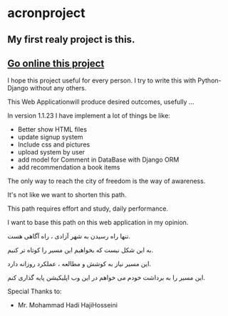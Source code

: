 # acronproject

## My first realy project is this.

## [Go online this project](https://acronproject.com/)

I hope this project useful for every person. I try to write this with Python-Django without any others. 

This Web Applicationwill produce desired outcomes, usefully ...

In version 1.1.23 I have implement a lot of things be like:
- Better show HTML files
- update signup system
- Include css and pictures
- upload system by user
- add model for Comment in DataBase with Django ORM
- add recommendation a book items

The only way to reach the city of freedom is the way of awareness.

It's not like we want to shorten this path.

This path requires effort and study, daily performance.

I want to base this path on this web application in my opinion.

تنها راه رسیدن به شهر آزادی ، راه آگاهی هست. 

به این شکل نیست که بخواهیم این مسیر را کوتاه تر کنیم.

این مسیر نیاز به کوشش و مطالعه ، عملکرد روزانه دارد.

این مسیر را به برداشت خودم می خواهم در این وب اپلیکیشن پایه گذاری کنم.


Special Thanks to:
- Mr. Mohammad Hadi HajiHosseini